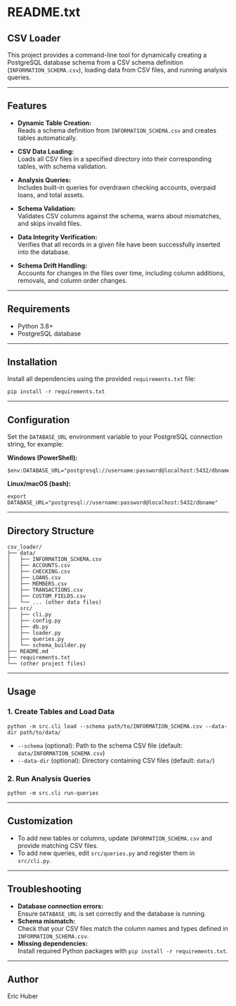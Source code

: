 # README.txt

## CSV Loader

This project provides a command-line tool for dynamically creating a PostgreSQL database schema from a CSV schema definition (`INFORMATION_SCHEMA.csv`), loading data from CSV files, and running analysis queries.

---

## Features

- **Dynamic Table Creation:**  
  Reads a schema definition from `INFORMATION_SCHEMA.csv` and creates tables automatically.

- **CSV Data Loading:**  
  Loads all CSV files in a specified directory into their corresponding tables, with schema validation.

- **Analysis Queries:**  
  Includes built-in queries for overdrawn checking accounts, overpaid loans, and total assets.

- **Schema Validation:**  
  Validates CSV columns against the schema, warns about mismatches, and skips invalid files.

- **Data Integrity Verification:**  
  Verifies that all records in a given file have been successfully inserted into the database.

- **Schema Drift Handling:**  
  Accounts for changes in the files over time, including column additions, removals, and column order changes.

---

## Requirements

- Python 3.8+
- PostgreSQL database

---

## Installation

Install all dependencies using the provided `requirements.txt` file:

```
pip install -r requirements.txt
```

---

## Configuration

Set the `DATABASE_URL` environment variable to your PostgreSQL connection string, for example:

**Windows (PowerShell):**
```
$env:DATABASE_URL="postgresql://username:password@localhost:5432/dbname"
```

**Linux/macOS (bash):**
```
export DATABASE_URL="postgresql://username:password@localhost:5432/dbname"
```

---

## Directory Structure

```
csv_loader/
├── data/
│   ├── INFORMATION_SCHEMA.csv
│   ├── ACCOUNTS.csv
│   ├── CHECKING.csv
│   ├── LOANS.csv
│   ├── MEMBERS.csv
│   ├── TRANSACTIONS.csv
│   ├── CUSTOM_FIELDS.csv
│   └── ... (other data files)
├── src/
│   ├── cli.py
│   ├── config.py
│   ├── db.py
│   ├── loader.py
│   ├── queries.py
│   └── schema_builder.py
├── README.md
├── requirements.txt
└── (other project files)
```

---

## Usage

### 1. Create Tables and Load Data

```
python -m src.cli load --schema path/to/INFORMATION_SCHEMA.csv --data-dir path/to/data/
```
- `--schema` (optional): Path to the schema CSV file (default: `data/INFORMATION_SCHEMA.csv`)
- `--data-dir` (optional): Directory containing CSV files (default: `data/`)

### 2. Run Analysis Queries

```
python -m src.cli run-queries
```

---

## Customization

- To add new tables or columns, update `INFORMATION_SCHEMA.csv` and provide matching CSV files.
- To add new queries, edit `src/queries.py` and register them in `src/cli.py`.

---

## Troubleshooting

- **Database connection errors:**  
  Ensure `DATABASE_URL` is set correctly and the database is running.
- **Schema mismatch:**  
  Check that your CSV files match the column names and types defined in `INFORMATION_SCHEMA.csv`.
- **Missing dependencies:**  
  Install required Python packages with `pip install -r requirements.txt`.

---

## Author

Eric Huber
